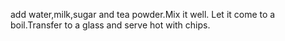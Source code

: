 add water,milk,sugar and tea powder.Mix it well. Let it come to a boil.Transfer to a glass and serve hot with chips.
